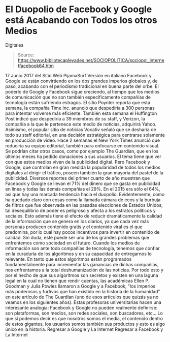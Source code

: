 # El Duopolio de Facebook y Google está Acabando con Todos los otros Medios 
Digitales

> Source: https://www.bibliotecapleyades.net/SOCIOPOLITICA/sociopol_internetfacebook64.htm

17 Junio 2017 del Sitio Web PijamaSurf
Versión en italiano
Facebook y Google se están convirtiendo
en los dos grandes imperios globales y, de paso,
acabando con el periodismo tradicional
en buena parte del orbe.
El poderío de Google y Facebook sigue creciendo, al tiempo que los medios de comunicación que no son también específicamente compañías de tecnología están sufriendo estragos.
El sitio Poynter reporta que esta semana, la compañía Time Inc. anunció que despediría a 300 personas para intentar volverse más eficiente.
También esta semana el Huffington Post indicó que despediría a 39 miembros de su staff, y Verizon, la compañía a la que le pertenece este medio de noticias, adquirirá Yahoo. Asimismo, el popular sitio de noticias Vocativ señaló que se desharía de todo su staff editorial, en una decisión estratégica para centrarse solamente en producción de video.
Hace 2 semanas el New York Times anunció que reduciría su equipo editorial, también para enfocarse en contenido visual. Se podrían citar otros casos, como por ejemplo The Guardian, que en los últimos meses ha pedido donaciones a sus usuarios.
El tema tiene que ver con que estos medios viven de la publicidad digital.
Pero Facebook y Google, que controlan en gran medida la popularidad de todos los medios digitales al dirigir el tráfico, poseen también la gran mayoría del pastel de la publicidad.
Diversos reportes del primer cuarto de año muestran que Facebook y Google se llevan el 71% del dinero que se gasta en publicidad en línea y todas las demás compañías el 29%.
En el 2015 era sólo el 64%, así que hay una marcada tendencia hacia el duopolio.
Evidentemente, como ha quedado claro con cosas como la llamada cámara de ecos y la burbuja de filtros que fue observada en las pasadas elecciones de Estados Unidos, tal desequilibrio de poder es peligroso y afecta a los estratos políticos y sociales.
Esto además tiene el efecto de reducir dramáticamente la calidad de la información que se genera en los diarios, ya que cada vez más personas producen contenido gratis y el contenido viral es el que predomina, por lo cual hay pocos incentivos para invertir en contenido de calidad.
Sin duda, este puede ser uno de los grandes problemas que enfrentemos como sociedad en el futuro.
Cuando los medios de información son ante todo compañías de tecnología, tenemos que confiar en la curaduría de los algoritmos y en su capacidad de entregarnos lo relevante.
En tanto que estos algoritmos están programados fundamentalmente para incrementar las ganancias de dichas compañías, nos enfrentamos a la total deshumanización de las noticias.
Por todo esto y por el hecho de que sus algoritmos son secretos y existen en una laguna legal en la cual no tienen que rendir cuentas, las académicas Ellen P. Goodman y Julia Powles llamaron a Google y a Facebook,
"los imperios más poderosos y furtivos que han existido en la historia de la humanidad" en este artículo de The Guardian (uno de esos artículos que quizás ya no veamos en los siguientes años).
Estas profesoras universitarias hacen una interesante analogía:
Facebook y Google no pueden realmente definirse: son plataformas, son medios, son redes sociales, son buscadores, etc...
Lo que sí podemos decir es que nosotros somos el media, el contenido dentro de estos gigantes, los usuarios somos también sus productos y esto es algo único en la historia.
Regresar a Google y La Internet
Regresar a Facebook y La Internet
